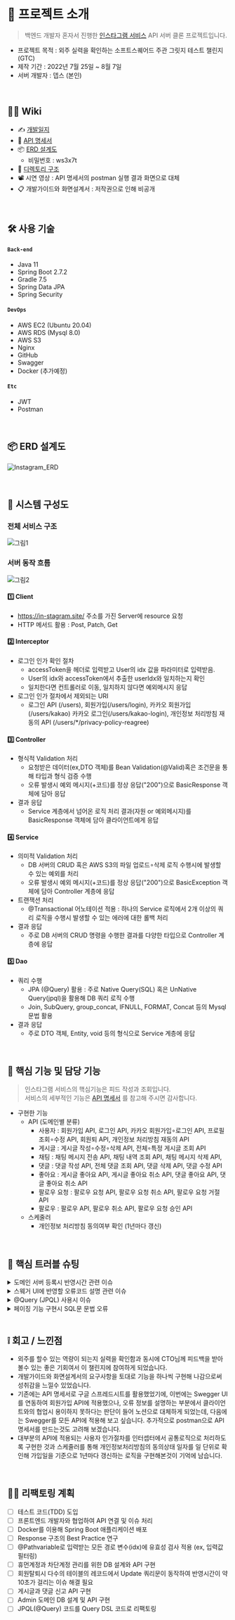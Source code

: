 
# 📝 프로젝트 소개
> 백엔드 개발자 혼자서 진행한 [인스타그램 서비스](https://www.instagram.com/) API 서버 클론 프로젝트입니다.  
- 프로젝트 목적 : 외주 실력을 확인하는 소프트스퀘어드 주관 그릿지 테스트 챌린지(GTC)
- 제작 기간 : 2022년 7월 25일 ~ 8월 7일 
- 서버 개발자 : 뎁스 (본인)

</br>

## 💁‍♂️ Wiki
- ✍ [개발일지](https://fir-lancer-6bb.notion.site/API-1d79c1f4fe524863a63ebfc4287dce9a)
- 📰 [API 명세서](https://www.notion.so/API-1d94156d9f984832ba21b023aa5716f1)
- 📦 [ERD 설계도](https://aquerytool.com/aquerymain/index/?rurl=b0f4f366-b187-4bed-b854-ea1b30aec38b)    
    - 비밀번호 : ws3x7t   
- 📁 [디렉토리 구조](https://github.com/gusdn7142/Instagram_Clone_Server/wiki/%F0%9F%93%81-Directory-Structure)
- 📽 시연 영상 : API 명세서의 postman 실행 결과 화면으로 대체  
- 📋️ 개발가이드와 화면설계서 : 저작권으로 인해 비공개

</br>

## 🛠 사용 기술
#### `Back-end`
  - Java 11
  - Spring Boot 2.7.2
  - Gradle 7.5
  - Spring Data JPA
  - Spring Security
#### `DevOps`  
  - AWS EC2 (Ubuntu 20.04)  
  - AWS RDS (Mysql 8.0)
  - AWS S3
  - Nginx
  - GitHub
  - Swagger
  - Docker (추가예정)

#### `Etc`  
  - JWT
  - Postman

</br>

## 📦 ERD 설계도
![Instagram_ERD](https://user-images.githubusercontent.com/62496215/183288506-76da300b-f533-4cfd-ae43-70c8a07cbfbf.png)



</br>




## 🔩 시스템 구성도
### 전체 서비스 구조  
![그림1](https://user-images.githubusercontent.com/62496215/183283405-5d94529a-8531-4041-bcf2-1c489c3142a0.png)

### 서버 동작 흐름  
![그림2](https://user-images.githubusercontent.com/62496215/183283787-7269efa6-aba1-455a-8945-315955fe3928.png)
#### 1️⃣ Client
- https://in-stagram.site/ 주소를 가진 Server에 resource 요청
- HTTP 메서드 활용 : Post, Patch, Get   
#### 2️⃣ Interceptor
- 로그인 인가 확인 절차
    - accessToken을 헤더로 입력받고 User의 idx 값을 파라미터로 입력받음.
    - User의 idx와 accessToken에서 추출한 userIdx와 일치하는지 확인
    - 일치한다면 컨트롤러로 이동, 일치하지 않다면 예외메시지 응답
- 로그인 인가 절차에서 제외되는 URI 
    - 로그인 API (/users), 회원가입(/users/login), 카카오 회원가입(/users/kakao) 카카오 로그인(/users/kakao-login), 개인정보 처리방침 재동의 API (/users/*/privacy-policy-reagree)

#### 3️⃣ Controller
- 형식적 Validation 처리
    - 요청받은 데이터(ex,DTO 객체)를 Bean Validation(@Valid)혹은 조건문을 통해 타입과 형식 검증 수행
    - 오류 발생시 예외 메시지(+코드)를 정상 응답("200")으로 BasicResponse 객체에 담아 응답
- 결과 응답
    - Service 계층에서 넘어온 로직 처리 결과(자원 or 예외메시지)를 BasicResponse 객체에 담아 클라이언트에게 응답 

#### 4️⃣ Service
- 의미적 Validation 처리
    - DB 서버의 CRUD 혹은 AWS S3의 파일 업로드∘삭제 로직 수행시에 발생할 수 있는 예외를 처리
    - 오류 발생시 예외 메시지(+코드)를 정상 응답("200")으로 BasicException 객체에 담아 Controller 계층에 응답 
- 트랜잭션 처리
    - @Transactional 어노테이션 적용 : 하나의 Service 로직에서 2개 이상의 쿼리 로직을 수행시 발생할 수 있는 에러에 대한 롤백 처리
- 결과 응답
    - 주로 DB 서버의 CRUD 명령을 수행한 결과를 다양한 타입으로 Controller 계층에 응답

#### 5️⃣ Dao
- 쿼리 수행 
    - JPA (@Query) 활용 : 주로 Native Query(SQL) 혹은 UnNative Query(jpql)을 활용해 DB 쿼리 로직 수행 
    - Join, SubQuery, group_concat, IFNULL, FORMAT, Concat 등의 Mysql 문법 활용
- 결과 응답
    - 주로 DTO 객체, Entity, void 등의 형식으로 Service 계층에 응답

</br>


## 🔎 핵심 기능 및 담당 기능

>인스타그램 서비스의 핵심기능은 피드 작성과 조회입니다.  
>서비스의 세부적인 기능은 [API 명세서](https://www.notion.so/API-1d94156d9f984832ba21b023aa5716f1) 를 참고해 주시면 감사합니다.   
- 구현한 기능  
  - API  (도메인별 분류)
    - 사용자 : 회원가입 API, 로그인 API, 카카오 회원가입∘로그인 API, 프로필 조회∘수정 API, 회원퇴 API, 개인정보 처리방침 재동의 API
    - 게시글 : 게시글 작성∘수정∘삭제 API, 전체∘특정 게시글 조회 API
    - 채팅 : 채팅 메시지 전송 API, 채팅 내역 조회 API, 채팅 메시지 삭제 API,
    - 댓글 : 댓글 작성 API, 전체 댓글 조회 API, 댓글 삭제 API, 댓글 수정 API
    - 좋아요 : 게시글 좋아요 API, 게시글 좋아요 취소 API, 댓글 좋아요 API, 댓글 좋아요 취소 API 
    - 팔로우 요청 : 팔로우 요청 API, 팔로우 요청 취소 API, 팔로우 요청 거절 API
    - 팔로우 : 팔로우 API, 팔로우 취소 API, 팔로우 요청 승인 API
  - 스케줄러 
    - 개인정보 처리방침 동의여부 확인 (1년마다 갱신)

</br>

## 🌟 핵심 트러블 슈팅
<details>
<summary>도메인 서버 등록시 반영시간 관련 이슈</summary>
<div markdown="1">

- **Issue** :  도메인(https://in-stagram.site)을 구입 후 EC2의 공인 IP를 연결해 주었는데, 서버가 응답하지 않습니다.
- **Problem** : 공인 ip와 도메인간의 연결은 되었는데, 아직 도메인 주소 활성화가 되지 않아서 그런것 같습니다.
- **Solution** : 5시간 정도 기다린 후 도메인(https://in-stagram.site)이 연결되어 nignx 웹서버의 default 화면을 볼 수 있었습니다.
  
</div>
</details>

<details>
<summary> 스웨거 UI에 반영할 오류코드 설명 관련 이슈 </summary>
<div markdown="1">

- **Issue & Problem** : Status Code가 200일때 정상응답과 에러응답 설명을 같이 표기해야 하기 때문에 스웨거로 클라이언트와 협업시 불편을 겪을것을 예상되었습니다. 
![Swegger Error UI](https://user-images.githubusercontent.com/62496215/184532374-17cebd34-13b4-48f0-8693-160cad58673e.png)
- **Solution** : 이 프로젝트에서는 스웨거 대신 노션을 API 명세서로 활용하는것으로 대체

</div>
</details>


<details>
<summary>  @Query (JPQL) 사용시 이슈 </summary>
<div markdown="1">

- **Issue** : JPQL에서 group_concat()과 Select() 서브 쿼리문을 사용시 오류 발생 
- **Problem** : RDB 제약으로 컬렉션 형태로 엔티티가 저장이 되어 있지 않기 때문에 group_concat()이 동작하지 않고 서브쿼리 또한 엔티티 기반의 JPQL에서는 동작하지 않습니다. 
- **Solution** : JPQL을 사용해 해당 쿼리를 조회하려면  @ElementCollection 과 @Subselect 사용이 필요하다는 것을 깨달았지만, 불필요하게 코드가 길어질 수 있고 유지보수에 어려움이 있을수 있다고 판단하였습니다. 그래서 NativeQuery (SQL)를 사용했지만,  컴파일 시점에 오류를 찾을수 없는 단점이 있기 때문에 추후에 QueryDsl 도입을 고려중 입니다.
  
</div>
</details>



<details>
<summary>  페이징 기능 구현시 SQL문 문법 오류 </summary>
<div markdown="1">

- **Issue** : 아래의 페이징 쿼리 실행시 "Could not locate named parameter [size]" 오류 발생
    
- **Problem** : @Query(Native SQL)로 쿼리문 작성시 마지막에 입력받은 size 변수를 매핑하는 과정에서 세미콜론(;)으로 인해 오류가 발생하였습니다.
```sql
    @Query(value="select u.idx writerIdx,\n" +
            "       u.nick_name writerNickName,\n" +
            "       u.image image,\n" +
            "       p.idx postIdx,\n" +
            "       p.content postContent,\n" +
            "       case when timestampdiff(second , p.updated_at, current_timestamp) <60\n" +
            "           then concat(timestampdiff(second, p.updated_at, current_timestamp),'초 전')\n" +
            "\n" +
            "           when timestampdiff(minute , p.updated_at, current_timestamp) <60\n" +
            "           then concat(timestampdiff(minute, p.updated_at, current_timestamp),'분 전')\n" +
            "\n" +
            "           when timestampdiff(hour , p.updated_at, current_timestamp) <24\n" +
            "           then concat(timestampdiff(hour, p.updated_at, current_timestamp),'시간 전')\n" +
            "\n" +
            "           when timestampdiff(day , p.updated_at, current_timestamp) < 30\n" +
            "           then concat(timestampdiff(day, p.updated_at, current_timestamp),'일 전')\n" +
            "\n" +
            "           when timestampdiff(month , p.updated_at, current_timestamp) < 12\n" +
            "           then concat(timestampdiff(month, p.updated_at, current_timestamp),'개월 전')\n" +
            "\n" +
            "           else concat(timestampdiff(year , p.updated_at, current_timestamp), '년 전')\n" +
            "       end postCreatedDate,\n" +
            "       group_concat(pi.idx) postImageIdx,\n" +
            "       group_concat(pi.image) postimage,\n" +
            "       group_concat(pi.image_number) postImageNumber\n" +
            "\n" +
            "from (select idx, content, updated_at ,user_idx from post where status ='ACTIVE') p\n" +
            "    join (select idx, image,image_number, post_idx from post_image where status ='ACTIVE') pi\n" +
            "    on p.idx = pi.post_idx\n" +
            "    join (select idx, nick_name, image from user where status ='ACTIVE') u\n" +
            "    on p.user_idx = u.idx\n" +
            "group by p.idx having p.idx < :pageIndex\n" +
            "order by p.idx DESC limit :size;", nativeQuery = true)   //size 바로 뒤의 세미콜론으로 인해 쿼리문 오류발생
    List<GetPostsRes> getPosts(@Param("pageIndex") Long pageIndex, @Param("size") int size);
```        
- **Solution** : 세미콜론(;)을 제거하면 해결이 되지만, jpa에서 Pageable 인터페이스를 지원해 주기 때문에 이를 활용해 페이징 기능을 구현하였습니다. (쿼리문 마지막에 limit offset(pageIndex*size), size 형식으로 pageIndex와 size가 자동 매핑됩니다.)
```sql
    @Query(value="select u.idx writerIdx,\n" +
            "       u.nick_name writerNickName,\n" +
            "       u.image writerImage,\n" +
            "       p.idx postIdx,\n" +
            "       p.content postContent,\n" +
            "       case when timestampdiff(second , p.updated_at, current_timestamp) <60\n" +
            "           then concat(timestampdiff(second, p.updated_at, current_timestamp),'초 전')\n" +
            "\n" +
            "           when timestampdiff(minute , p.updated_at, current_timestamp) <60\n" +
            "           then concat(timestampdiff(minute, p.updated_at, current_timestamp),'분 전')\n" +
            "\n" +
            "           when timestampdiff(hour , p.updated_at, current_timestamp) <24\n" +
            "           then concat(timestampdiff(hour, p.updated_at, current_timestamp),'시간 전')\n" +
            "\n" +
            "           when timestampdiff(day , p.updated_at, current_timestamp) < 30\n" +
            "           then concat(timestampdiff(day, p.updated_at, current_timestamp),'일 전')\n" +
            "\n" +
            "           when timestampdiff(month , p.updated_at, current_timestamp) < 12\n" +
            "           then concat(timestampdiff(month, p.updated_at, current_timestamp),'개월 전')\n" +
            "\n" +
            "           else concat(timestampdiff(year , p.updated_at, current_timestamp), '년 전')\n" +
            "       end postCreatedDate,\n" +
            "       group_concat(pi.idx) postImageIdx,\n" +
            "       group_concat(pi.image) postimage,\n" +
            "       group_concat(pi.image_number) postImageNumber,\n" +
            "       CONCAT(IFNULL(FORMAT(pl.postLikeCount,0),0),'개') as postLikeCount,\n" +
            "       CONCAT(IFNULL(FORMAT(c.commentCount,0),0),'개') as commentCount,\n" +
            "       IFNULL(pl2.likeClickStatus,'INACTIVE') as likeClickStatus\n" +
            "\n" +
            "from (select idx, content, updated_at ,user_idx from post where status ='ACTIVE') p\n" +
            "    left join (select idx, image,image_number, post_idx from post_image where status ='ACTIVE') pi\n" +
            "    on p.idx = pi.post_idx\n" +
            "    join (select idx, nick_name, image from user where status ='ACTIVE') u\n" +
            "    on p.user_idx = u.idx\n" +
            "    left join (select post_idx, count(post_idx) as postLikeCount from post_like where status = 'ACTIVE' group by post_idx) pl\n" +
            "    on p.idx = pl.post_idx\n" +
            "    left join(select post_idx, count(post_idx) as commentCount from comment where status='ACTIVE' group by post_idx) c\n" +
            "    on p.idx = c.post_idx\n" +
            "    left join (select post_idx, 'ACTIVE' as likeClickStatus from post_like where user_idx = :userIdx) pl2\n" +
            "    on p.idx = pl2.post_idx\n" +
            "group by p.idx\n" +
            "order by p.idx DESC", nativeQuery = true)
    List<GetPostsRes> getPosts(Pageable pageable, @Param("userIdx") Long userIdx);
```    
</div>
</details>



</br>

## ❕ 회고 / 느낀점
- 외주를 할수 있는 역량이 되는지 실력을 확인함과 동시에 CTO님께 피드백을 받아볼수 있는 좋은 기회여서 이 챌린지에 참여하게 되었습니다.
- 개발가이드와 화면설계서의 요구사항을 토대로 기능을 하나씩 구현해 나감으로써 성취감을 느낄수 있었습니다.
- 기존에는 API 명세서로 구글 스프레드시트를 활용했었기에, 이번에는 Swegger UI를 연동하여 회원가입 API에 적용했으나, 오류 정보를 설명하는 부분에서 클라이언트와의 협업시 용이하지 못하다는 판단이 들어 노션으로 대체하게 되었는데, 다음에는 Swegger를 모든 API에 적용해 보고 싶습니다. 추가적으로 postman으로 API 명세서를 만드는것도 고려해 보겠습니다. 
- 대부분의 API에 적용되는 사용자 인가절차를 인터셉터에서 공통로직으로 처리하도록 구현한 것과 스케줄러를 통해 개인정보처리방침의 동의상태 일자를 일 단위로 확인해 가입일을 기준으로 1년마다 갱신하는 로직을 구현해본것이 기억에 남습니다.    
                
                
</br>

## 👩‍💻 리팩토링 계획
- [ ] 테스트 코드(TDD) 도입
- [ ] 프론트엔드 개발자와 협업하여 API 연결 및 이슈 처리
- [ ] Docker를 이용해 Spring Boot 애플리케이션 배포
- [ ] Response 구조의 Best Practice 연구  
- [ ] @Pathvariable로 입력받는 모든 경로 변수(idx)에 유효성 검사 적용 (ex, 입력값 필터링)
- [ ] 휴먼계정과 차단계정 관리를 위한 DB 설계와 API 구현 
- [ ] 회원탈퇴시 다수의 테이블의 레코드에서 Update 쿼리문이 동작하여 반영시간이 약 10초가 걸리는 이슈 해결 필요  
- [ ] 게시글과 댓글 신고 API 구현
- [ ] Admin 도메인 DB 설계 및 API 구현
- [ ] JPQL(@Query) 코드를 Query DSL 코드로 리팩토링  
